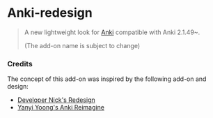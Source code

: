 # Anki-redesign

> A new lightweight look for [Anki](https://apps.ankiweb.net/) compatible with Anki 2.1.49~.
>
> (The add-on name is subject to change)

### Credits

The concept of this add-on was inspired by the following add-on and design:

- [Developer Nick's Redesign](https://github.com/nickdvlpr/Redesign)
- [Yanyi Yoong's Anki Reimagine](https://www.behance.net/gallery/50253077/Anki-Reimagine)
